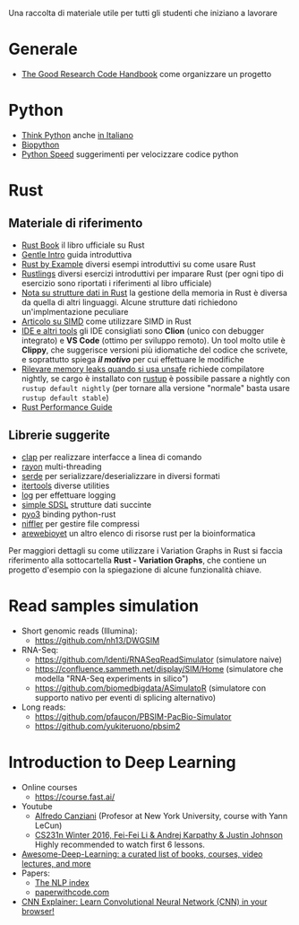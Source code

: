 Una raccolta di materiale utile per tutti gli studenti che iniziano a lavorare

# Generale

*  [The Good Research Code Handbook](https://goodresearch.dev/) come organizzare un progetto

# Python

*  [Think Python](https://github.com/AllenDowney/ThinkPython2) anche [in Italiano](https://github.com/AllenDowney/ThinkPythonItalian)
*  [Biopython](https://biopython.org/)
*  [Python Speed](https://pythonspeed.com/) suggerimenti per velocizzare codice python

# Rust

## Materiale di riferimento

*  [Rust Book](https://doc.rust-lang.org/stable/book/) il libro ufficiale su Rust
*  [Gentle Intro](https://stevedonovan.github.io/rust-gentle-intro/readme.html) guida introduttiva
*  [Rust by Example](https://doc.rust-lang.org/rust-by-example/) diversi esempi introduttivi su come usare Rust
*  [Rustlings](https://github.com/rust-lang/rustlings) diversi esercizi introduttivi per imparare Rust (per ogni tipo di esercizio sono riportati i riferimenti al libro ufficiale)
*  [Nota su strutture dati in
   Rust](https://eli.thegreenplace.net/2021/rust-data-structures-with-circular-references/)
la gestione della memoria in Rust è diversa da quella di altri
linguaggi. Alcune strutture dati richiedono un'implmentazione peculiare
*  [Articolo su SIMD](https://neosmart.net/blog/2021/using-simd-acceleration-in-rust-to-create-the-worlds-fastest-tac/) come utilizzare SIMD in Rust
* [IDE e altri tools](https://www.rust-lang.org/tools) gli IDE consigliati sono **Clion** (unico con debugger integrato) e **VS Code** (ottimo per sviluppo remoto). Un tool molto utile è **Clippy**, che suggerisce versioni più idiomatiche del codice che scrivete, e soprattutto spiega ***il motivo*** per cui effettuare le modifiche
* [Rilevare memory leaks quando si usa unsafe](https://rustrepo.com/repo/japaric-rust-san-rust-testing) richiede compilatore nightly, se cargo è installato con [rustup](https://rustup.rs/) è possibile passare a nightly con `rustup default nightly` (per tornare alla versione "normale" basta usare `rustup default stable`)
* [Rust Performance Guide](https://nnethercote.github.io/perf-book/)

## Librerie suggerite
* [clap](https://crates.io/crates/clap) per realizzare interfacce a linea di comando
* [rayon](https://crates.io/crates/rayon) multi-threading
* [serde](https://crates.io/crates/serde) per serializzare/deserializzare in diversi formati
* [itertools](https://crates.io/crates/itertools)  diverse utilities
* [log](https://crates.io/crates/log) per effettuare logging
* [simple SDSL](https://github.com/jltsiren/simple-sds) strutture dati succinte
* [pyo3](https://crates.io/crates/pyo3) binding python-rust
* [niffler](https://github.com/luizirber/niffler/) per gestire file compressi
* [arewebioyet](https://rust4bio.github.io/arewebioyet) un altro elenco di risorse rust per la bioinformatica

Per maggiori dettagli su come utilizzare i Variation Graphs in Rust si faccia riferimento alla sottocartella **Rust - Variation Graphs**, che contiene un progetto d'esempio con la spiegazione di alcune funzionalità chiave.

# Read samples simulation
* Short genomic reads (Illumina):
   * https://github.com/nh13/DWGSIM
* RNA-Seq:
   * https://github.com/ldenti/RNASeqReadSimulator (simulatore naive)
   * https://confluence.sammeth.net/display/SIM/Home (simulatore che modella "RNA-Seq experiments in silico")
   * https://github.com/biomedbigdata/ASimulatoR (simulatore con supporto nativo per eventi di splicing alternativo)
* Long reads:
   * https://github.com/pfaucon/PBSIM-PacBio-Simulator
   * https://github.com/yukiteruono/pbsim2

# Introduction to Deep Learning
* Online courses
   * https://course.fast.ai/
* Youtube
   * [Alfredo Canziani](https://www.youtube.com/@alfcnz) (Profesor at New York University, course with Yann LeCun)
   * [CS231n Winter 2016, Fei-Fei Li & Andrej Karpathy & Justin Johnson](https://www.youtube.com/watch?v=NfnWJUyUJYU&list=PLkt2uSq6rBVctENoVBg1TpCC7OQi31AlC) Highly recommended to watch first 6 lessons.
* [Awesome-Deep-Learning: a curated list of books, courses, video lectures, and more](https://github.com/ChristosChristofidis/awesome-deep-learning)
* Papers:
   * [The NLP index](https://index.quantumstat.com/)
   * [paperwithcode.com](https://paperswithcode.com/)
* [CNN Explainer: Learn Convolutional Neural Network (CNN) in your browser!](https://poloclub.github.io/cnn-explainer/)